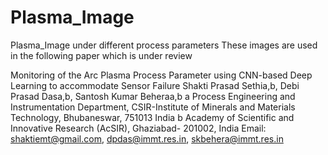 # Plasma_Image
Plasma_Image under different process parameters
These images are used in the following paper which is under review

Monitoring of the Arc Plasma Process Parameter using CNN-based Deep Learning to accommodate Sensor Failure
Shakti Prasad Sethia,b, Debi Prasad Dasa,b, Santosh Kumar Beheraa,b
a Process Engineering and Instrumentation Department, CSIR-Institute of Minerals and Materials Technology, Bhubaneswar, 751013 India
b Academy of Scientific and Innovative Research (AcSIR), Ghaziabad- 201002, India
Email: shaktiemt@gmail.com, dpdas@immt.res.in, skbehera@immt.res.in
